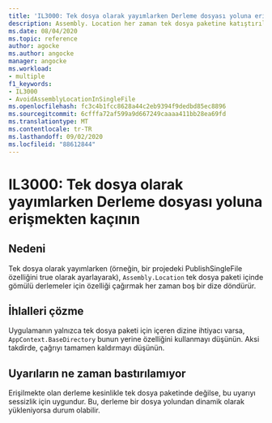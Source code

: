 ```yaml
---
title: 'IL3000: Tek dosya olarak yayımlarken Derleme dosyası yoluna erişmekten kaçının'
description: Assembly. Location her zaman tek dosya paketine katıştırılmış derlemeler için boş bir dize döndürür
ms.date: 08/04/2020
ms.topic: reference
author: agocke
ms.author: angocke
manager: angocke
ms.workload:
- multiple
f1_keywords:
- IL3000
- AvoidAssemblyLocationInSingleFile
ms.openlocfilehash: fc3c4b1fcc8628a44c2eb9394f9dedbd85ec8896
ms.sourcegitcommit: 6cfffa72af599a9d667249caaaa411bb28ea69fd
ms.translationtype: MT
ms.contentlocale: tr-TR
ms.lasthandoff: 09/02/2020
ms.locfileid: "88612844"
---
```

# <a name="il3000-avoid-accessing-assembly-file-path-when-publishing-as-a-single-file"></a>IL3000: Tek dosya olarak yayımlarken Derleme dosyası yoluna erişmekten kaçının

## <a name="cause"></a>Nedeni

Tek dosya olarak yayımlarken (örneğin, bir projedeki PublishSingleFile özelliğini true olarak ayarlayarak), `Assembly.Location` tek dosya paketi içinde gömülü derlemeler için özelliği çağırmak her zaman boş bir dize döndürür.

## <a name="how-to-fix-violations"></a>İhlalleri çözme

Uygulamanın yalnızca tek dosya paketi için içeren dizine ihtiyacı varsa, `AppContext.BaseDirectory` bunun yerine özelliğini kullanmayı düşünün. Aksi takdirde, çağrıyı tamamen kaldırmayı düşünün.

## <a name="when-to-suppress-warnings"></a>Uyarıların ne zaman bastırılamıyor

Erişilmekte olan derleme kesinlikle tek dosya paketinde değilse, bu uyarıyı sessizlik için uygundur. Bu, derleme bir dosya yolundan dinamik olarak yükleniyorsa durum olabilir.
